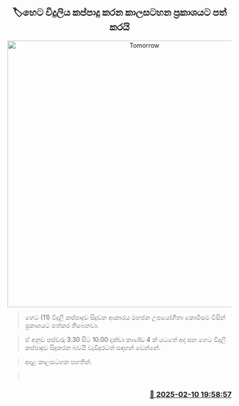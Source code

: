 <p align='center'><b><h2 align='center' title='Tomorrow's electricity cut schedule announced'>🏷හෙට විදුලිය කප්පාදු කරන කාලසටහන ප්‍රකාශයට පත් කරයි</h2></b></p>
<p align='center'><img src='https://helakuru.sgp1.cdn.digitaloceanspaces.com/esana/images/lib/power-cut-new-thumb[1].jpg' width='600' alt='Tomorrow's electricity cut schedule announced'></p>

> හෙට (11) විදුලි කප්පාදුව සිදුවන ආකාරය මහජන උපයෝගීතා කොමිසම විසින් ප්‍රකාශයට පත්කර තිබෙනවා.

> ඒ අනුව පස්වරු 3.30 සිට 10.00 දක්වා කාණ්ඩ 4 ක් යටතේ අද සහ හෙට විදුලි කප්පාදුව සිදුකරන බවයි වැඩිදුරටත් සඳහන් වෙන්නේ.

> අදාළ කාලසටහන පහතින්. 

>  



<h3 align='right'><a href='https://www.helakuru.lk/esana/p/107359/'>📅 2025-02-10 19:58:57</a></h3>
